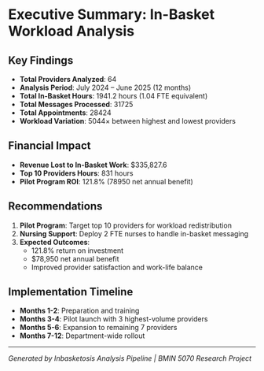 # Executive Summary: In-Basket Workload Analysis

## Key Findings
- **Total Providers Analyzed**: 64
- **Analysis Period**: July 2024 – June 2025 (12 months)
- **Total In-Basket Hours**: 1941.2 hours (1.04 FTE equivalent)
- **Total Messages Processed**: 31725
- **Total Appointments**: 28424
- **Workload Variation**: 5044× between highest and lowest providers

## Financial Impact
- **Revenue Lost to In-Basket Work**: $335,827.6
- **Top 10 Providers Hours**: 831 hours
- **Pilot Program ROI**: 121.8% (78950 net annual benefit)

## Recommendations
1. **Pilot Program**: Target top 10 providers for workload redistribution
2. **Nursing Support**: Deploy 2 FTE nurses to handle in-basket messaging
3. **Expected Outcomes**: 
   - 121.8% return on investment
   - $78,950 net annual benefit
   - Improved provider satisfaction and work-life balance

## Implementation Timeline
- **Months 1-2**: Preparation and training
- **Months 3-4**: Pilot launch with 3 highest-volume providers  
- **Months 5-6**: Expansion to remaining 7 providers
- **Months 7-12**: Department-wide rollout

---
*Generated by Inbasketosis Analysis Pipeline | BMIN 5070 Research Project*

